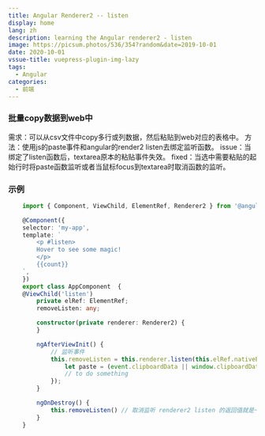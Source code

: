 ```yaml
---
title: Angular Renderer2 -- listen
display: home
lang: zh
description: learning the Angular renderer2 - listen
image: https://picsum.photos/536/354?random&date=2019-10-01
date: 2020-10-01
vssue-title: vuepress-plugin-img-lazy
tags:
  - Angular
categories:
  - 前端
---
```


### 批量copy数据到web中

<!-- more -->

需求：可以从csv文件中copy多行或列数据，然后粘贴到web对应的表格中。
方法：使用js的paste事件和angular的render2 listen去绑定监听函数。
issue：当绑定了listen函数后，textarea原本的粘贴事件失效。
fixed：当选中需要粘贴的起始行时将paste函数监听或者当鼠标focus到textarea时取消函数的监听。

### 示例

``` ts
    import { Component, ViewChild, ElementRef, Renderer2 } from '@angular/core'; // 引入 renderer2

    @Component({
    selector: 'my-app',
    template: `
        <p #listen>
        Hover to see some magic!
        </p>
        {{count}}
    `,
    })
    export class AppComponent  {
    @ViewChild('listen')
        private elRef: ElementRef;
        removeListen: any; 

        constructor(private renderer: Renderer2) {
        }

        ngAfterViewInit() {
            // 监听事件
            this.removeListen = this.renderer.listen(this.elRef.nativeElement, 'paste', (event) => {
                let paste = (event.clipboardData || window.clipboardData).getData('text');
                // to do something
            });
        }

        ngOnDestroy() {
            this.removeListen() // 取消监听 renderer2 listen 的返回值就是一个取消函数，方便用户取消事件监听
        }
    }

```

